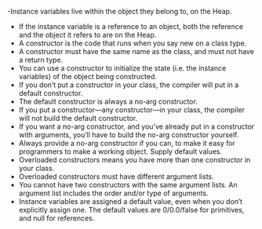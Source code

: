 -Instance variables live within the object they belong to, on
the Heap.
- If the instance variable is a reference to an object, both
the reference and the object it refers to are on the Heap.
- A constructor is the code that runs when you say new on
a class type.
- A constructor must have the same name as the class, and
must not have a return type.
- You can use a constructor to initialize the state (i.e. the
instance variables) of the object being constructed.
- If you don’t put a constructor in your class, the compiler
will put in a default constructor.
- The default constructor is always a no-arg constructor.
- If you put a constructor—any constructor—in your class,
the compiler will not build the default constructor.
- If you want a no-arg constructor, and you’ve already put
in a constructor with arguments, you’ll have to build the
no-arg constructor yourself.
- Always provide a no-arg constructor if you can, to make it
easy for programmers to make a working object. Supply
default values.
- Overloaded constructors means you have more than one
constructor in your class.
- Overloaded constructors must have different argument
lists.
- You cannot have two constructors with the same
argument lists. An argument list includes the order and/or
type of arguments.
- Instance variables are assigned a default value, even
when you don’t explicitly assign one. The default values
are 0/0.0/false for primitives, and null for references.